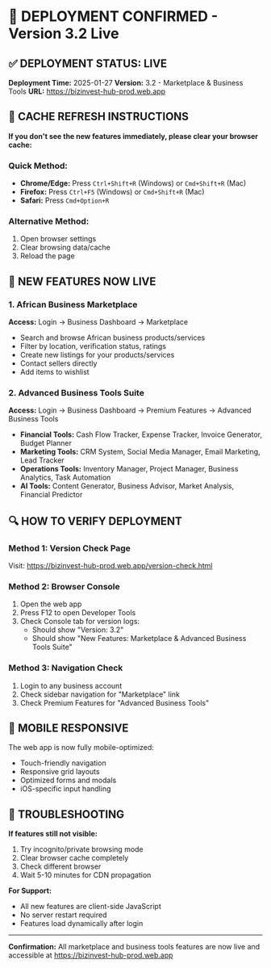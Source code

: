 # 🚀 DEPLOYMENT CONFIRMED - Version 3.2 Live

## ✅ DEPLOYMENT STATUS: LIVE

**Deployment Time:** 2025-01-27
**Version:** 3.2 - Marketplace & Business Tools
**URL:** https://bizinvest-hub-prod.web.app

## 🔧 CACHE REFRESH INSTRUCTIONS

**If you don't see the new features immediately, please clear your browser cache:**

### Quick Method:
- **Chrome/Edge:** Press `Ctrl+Shift+R` (Windows) or `Cmd+Shift+R` (Mac)
- **Firefox:** Press `Ctrl+F5` (Windows) or `Cmd+Shift+R` (Mac)
- **Safari:** Press `Cmd+Option+R`

### Alternative Method:
1. Open browser settings
2. Clear browsing data/cache
3. Reload the page

## 🛒 NEW FEATURES NOW LIVE

### 1. African Business Marketplace
**Access:** Login → Business Dashboard → Marketplace
- Search and browse African business products/services
- Filter by location, verification status, ratings
- Create new listings for your products/services
- Contact sellers directly
- Add items to wishlist

### 2. Advanced Business Tools Suite
**Access:** Login → Business Dashboard → Premium Features → Advanced Business Tools
- **Financial Tools:** Cash Flow Tracker, Expense Tracker, Invoice Generator, Budget Planner
- **Marketing Tools:** CRM System, Social Media Manager, Email Marketing, Lead Tracker
- **Operations Tools:** Inventory Manager, Project Manager, Business Analytics, Task Automation
- **AI Tools:** Content Generator, Business Advisor, Market Analysis, Financial Predictor

## 🔍 HOW TO VERIFY DEPLOYMENT

### Method 1: Version Check Page
Visit: https://bizinvest-hub-prod.web.app/version-check.html

### Method 2: Browser Console
1. Open the web app
2. Press F12 to open Developer Tools
3. Check Console tab for version logs:
   - Should show "Version: 3.2"
   - Should show "New Features: Marketplace & Advanced Business Tools Suite"

### Method 3: Navigation Check
1. Login to any business account
2. Check sidebar navigation for "Marketplace" link
3. Check Premium Features for "Advanced Business Tools"

## 📱 MOBILE RESPONSIVE

The web app is now fully mobile-optimized:
- Touch-friendly navigation
- Responsive grid layouts
- Optimized forms and modals
- iOS-specific input handling

## 🔄 TROUBLESHOOTING

**If features still not visible:**
1. Try incognito/private browsing mode
2. Clear browser cache completely
3. Check different browser
4. Wait 5-10 minutes for CDN propagation

**For Support:**
- All new features are client-side JavaScript
- No server restart required
- Features load dynamically after login

---

**Confirmation:** All marketplace and business tools features are now live and accessible at https://bizinvest-hub-prod.web.app
